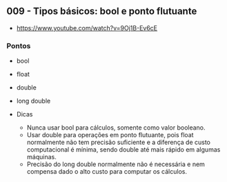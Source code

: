 ## 009 - Tipos básicos: bool e ponto flutuante

-  https://www.youtube.com/watch?v=9Oj1B-Ev6cE

### Pontos

- bool
- float
- double
- long double

- Dicas
  - Nunca usar bool para cálculos, somente como valor booleano.
  - Usar double para operações em ponto flutuante, pois float normalmente não tem precisão suficiente e a diferença de custo computacional é mínima, sendo double até mais rápido em algumas máquinas.
  - Precisão do long double normalmente não é necessária e nem compensa dado o alto custo para computar os cálculos.

